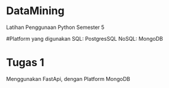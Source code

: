 # DataMining
Latihan Penggunaan Python Semester 5

#Platform yang digunakan
SQL: PostgresSQL
NoSQL: MongoDB

# Tugas 1
Menggunakan FastApi, dengan Platform MongoDB

